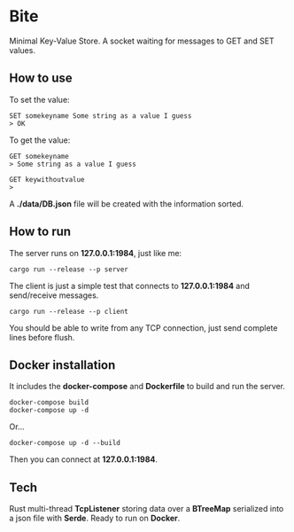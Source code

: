 # Bite

Minimal Key-Value Store. A socket waiting for messages to GET and SET values.

## How to use

To set the value:

    SET somekeyname Some string as a value I guess
    > OK

To get the value:

    GET somekeyname
    > Some string as a value I guess

    GET keywithoutvalue
    >

A **./data/DB.json** file will be created with the information sorted.

## How to run

The server runs on **127.0.0.1:1984**, just like me:

    cargo run --release --p server

The client is just a simple test that connects to **127.0.0.1:1984** and
send/receive messages.

    cargo run --release --p client

You should be able to write from any TCP connection, just send complete lines
before flush.

## Docker installation

It includes the **docker-compose** and **Dockerfile** to build and run the
server.

    docker-compose build
    docker-compose up -d

Or...

    docker-compose up -d --build

Then you can connect at **127.0.0.1:1984**.

## Tech

Rust multi-thread **TcpListener** storing data over a **BTreeMap** serialized
into a json file with **Serde**. Ready to run on **Docker**.
